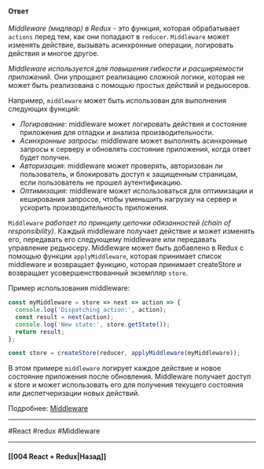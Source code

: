 #### Ответ

*Middleware (мидлвар) в Redux* - это функция, которая обрабатывает  `actions` перед тем, как они попадают в  `reducer`. `Middleware` может изменять действие, вызывать асинхронные операции, логировать действия и многое другое.

*Middleware используется для повышения гибкости и расширяемости приложений.* Они упрощают реализацию сложной логики, которая не может быть реализована с помощью простых действий и редьюсеров. 

Например, `middleware` может быть использован для выполнения следующих функций:
-   *Логирование*: middleware может логировать действия и состояние приложения для отладки и анализа производительности.
-   *Асинхронные запросы*: middleware может выполнять асинхронные запросы к серверу и обновлять состояние приложения, когда ответ будет получен.
-   *Авторизация*: middleware может проверять, авторизован ли пользователь, и блокировать доступ к защищенным страницам, если пользователь не прошел аутентификацию.
-   *Оптимизация*: middleware может использоваться для оптимизации и кеширования запросов, чтобы уменьшить нагрузку на сервер и ускорить производительность приложения.

`Middleware` *работает по принципу цепочки обязанностей (chain of responsibility)*. Каждый middleware получает действие и может изменять его, передавать его следующему middleware или передавать управление редьюсеру. Middleware может быть добавлено в Redux с помощью функции `applyMiddleware`, которая принимает список middleware и возвращает функцию, которая принимает createStore и возвращает усовершенствованный экземпляр `store`.

Пример использования middleware:

```jsx
const myMiddleware = store => next => action => {
  console.log('Dispatching action:', action);
  const result = next(action);
  console.log('New state:', store.getState());
  return result;
};

const store = createStore(reducer, applyMiddleware(myMiddleware));
```

В этом примере `middleware` логирует каждое действие и новое состояние приложения после обновления. Middleware получает доступ к store и может использовать его для получения текущего состояния или диспетчеризации новых действий.

Подробнее: [Middleware](https://rajdee.gitbooks.io/redux-in-russian/content/docs/advanced/Middleware.html)

____
#React #redux #Middleware 

____

#### [[004 React + Redux|Назад]]
